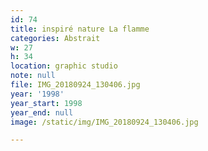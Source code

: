 ```yaml
---
id: 74
title: inspiré nature La flamme
categories: Abstrait
w: 27
h: 34
location: graphic studio
note: null
file: IMG_20180924_130406.jpg
year: '1998'
year_start: 1998
year_end: null
image: /static/img/IMG_20180924_130406.jpg

---
```

